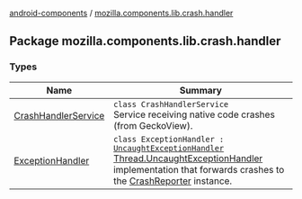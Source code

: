 [android-components](../index.md) / [mozilla.components.lib.crash.handler](./index.md)

## Package mozilla.components.lib.crash.handler

### Types

| Name | Summary |
|---|---|
| [CrashHandlerService](-crash-handler-service/index.md) | `class CrashHandlerService`<br>Service receiving native code crashes (from GeckoView). |
| [ExceptionHandler](-exception-handler/index.md) | `class ExceptionHandler : `[`UncaughtExceptionHandler`](https://developer.android.com/reference/java/lang/Thread/UncaughtExceptionHandler.html)<br>[Thread.UncaughtExceptionHandler](https://developer.android.com/reference/java/lang/Thread/UncaughtExceptionHandler.html) implementation that forwards crashes to the [CrashReporter](../mozilla.components.lib.crash/-crash-reporter/index.md) instance. |
